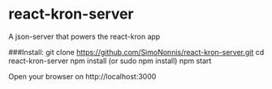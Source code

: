 # react-kron-server
A json-server that powers the react-kron app

###Install:
        git clone https://github.com/SimoNonnis/react-kron-server.git
        cd  react-kron-server
        npm install (or sudo npm install)
        npm start

Open your browser on http://localhost:3000
